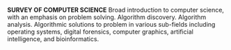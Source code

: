 **SURVEY OF COMPUTER SCIENCE**
 Broad introduction to computer science, with an emphasis on problem solving. Algorithm discovery. Algorithm analysis. Algorithmic solutions to problem in various sub-fields including operating systems, digital forensics, computer graphics, artificial intelligence, and bioinformatics.
